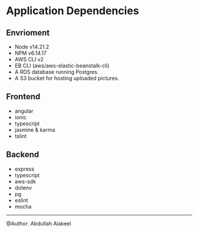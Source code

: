 # Application Dependencies

## Envrioment
- Node v14.21.2
- NPM v6.14.17
- AWS CLI v2
- EB CLI (aws/aws-elastic-beanstalk-cli)
- A RDS database running Postgres.
- A S3 bucket for hosting uploaded pictures.

## Frontend
* angular
* ionic
* typescript
* jasmine & karma
* tslint


## Backend
* express
* typescript
* aws-sdk
* dotenv
* pg
* eslint
* mocha

---
@Author:
Abdullah Alakeel
